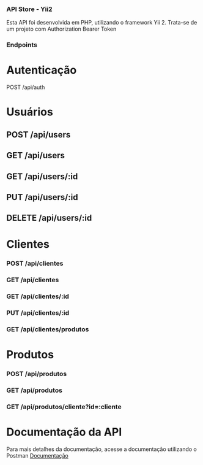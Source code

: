 ### API Store - Yii2
Esta API foi desenvolvida em PHP, utilizando o framework Yii 2. Trata-se de um projeto com Authorization
Bearer Token

### Endpoints

# Autenticação
POST    /api/auth

# Usuários
## POST    /api/users
## GET     /api/users
## GET     /api/users/:id
## PUT     /api/users/:id
## DELETE  /api/users/:id

# Clientes
### POST    /api/clientes
### GET     /api/clientes
### GET     /api/clientes/:id
### PUT     /api/clientes/:id
### GET     /api/clientes/produtos

# Produtos
### POST    /api/produtos
### GET     /api/produtos
### GET     /api/produtos/cliente?id=:cliente

# Documentação da API
Para mais detalhes da documentação, acesse a documentação utilizando o Postman [Documentação](https://documenter.getpostman.com/view/5545042/2sA3JGeimc)



